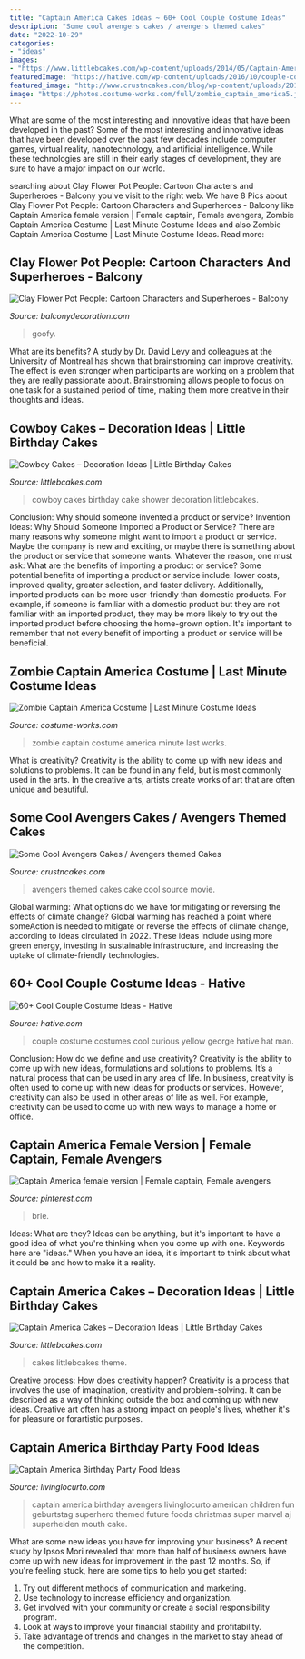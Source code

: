 ```yaml
---
title: "Captain America Cakes Ideas ~ 60+ Cool Couple Costume Ideas"
description: "Some cool avengers cakes / avengers themed cakes"
date: "2022-10-29"
categories:
- "ideas"
images:
- "https://www.littlebcakes.com/wp-content/uploads/2014/05/Captain-America-Shield-Cakes.jpg"
featuredImage: "https://hative.com/wp-content/uploads/2016/10/couple-costumes/9-couple-costume-ideas-1.jpg"
featured_image: "http://www.crustncakes.com/blog/wp-content/uploads/2015/04/e410ad98954ee09913d94f5cb4f3ba8b.jpg"
image: "https://photos.costume-works.com/full/zombie_captain_america5.jpg"
---
```



What are some of the most interesting and innovative ideas that have been developed in the past?
Some of the most interesting and innovative ideas that have been developed over the past few decades include computer games, virtual reality, nanotechnology, and artificial intelligence. While these technologies are still in their early stages of development, they are sure to have a major impact on our world.

	

		
searching about Clay Flower Pot People: Cartoon Characters and Superheroes - Balcony you've visit to the right web. We have 8 Pics about Clay Flower Pot People: Cartoon Characters and Superheroes - Balcony like Captain America female version | Female captain, Female avengers, Zombie Captain America Costume | Last Minute Costume Ideas and also Zombie Captain America Costume | Last Minute Costume Ideas. Read more:
		
    
## Clay Flower Pot People: Cartoon Characters And Superheroes - Balcony

<img loading=lazy src="https://www.balconydecoration.com/wp-content/uploads/2020/02/Clay-Pot-Flower-People-Goofy-2.jpg" onerror="this.onerror=null;this.src='https://tse2.mm.bing.net/th?id=OIP.A3pKHINl4pYrHIi4q9881QHaNc&amp;pid=15.1';" alt="Clay Flower Pot People: Cartoon Characters and Superheroes - Balcony">

_Source: balconydecoration.com_

>goofy. 

	

What are its benefits?
A study by Dr. David Levy and colleagues at the University of Montreal has shown that brainstroming can improve creativity. The effect is even stronger when participants are working on a problem that they are really passionate about. Brainstroming allows people to focus on one task for a sustained period of time, making them more creative in their thoughts and ideas.

    
## Cowboy Cakes – Decoration Ideas | Little Birthday Cakes

<img loading=lazy src="http://www.littlebcakes.com/wp-content/uploads/2014/02/Cowboy-Birthday-Cakes.jpg" onerror="this.onerror=null;this.src='https://tse2.mm.bing.net/th?id=OIP.ySWsZUgN9ctnqLfRWKQOJgHaFj&amp;pid=15.1';" alt="Cowboy Cakes – Decoration Ideas | Little Birthday Cakes">

_Source: littlebcakes.com_

>cowboy cakes birthday cake shower decoration littlebcakes. 

	

Conclusion: Why should someone invented a product or service?
Invention Ideas: Why Should Someone Imported a Product or Service?
There are many reasons why someone might want to import a product or service. Maybe the company is new and exciting, or maybe there is something about the product or service that someone wants. Whatever the reason, one must ask: What are the benefits of importing a product or service? 
Some potential benefits of importing a product or service include: lower costs, improved quality, greater selection, and faster delivery. Additionally, imported products can be more user-friendly than domestic products. For example, if someone is familiar with a domestic product but they are not familiar with an imported product, they may be more likely to try out the imported product before choosing the home-grown option. 
It's important to remember that not every benefit of importing a product or service will be beneficial.

    
## Zombie Captain America Costume | Last Minute Costume Ideas

<img loading=lazy src="https://photos.costume-works.com/full/zombie_captain_america5.jpg" onerror="this.onerror=null;this.src='https://tse1.mm.bing.net/th?id=OIP.veIGofr-K-6Pkdt8crQgygHaMN&amp;pid=15.1';" alt="Zombie Captain America Costume | Last Minute Costume Ideas">

_Source: costume-works.com_

>zombie captain costume america minute last works. 

	

What is creativity?
Creativity is the ability to come up with new ideas and solutions to problems. It can be found in any field, but is most commonly used in the arts. In the creative arts, artists create works of art that are often unique and beautiful.

    
## Some Cool Avengers Cakes / Avengers Themed Cakes

<img loading=lazy src="http://www.crustncakes.com/blog/wp-content/uploads/2015/04/e410ad98954ee09913d94f5cb4f3ba8b.jpg" onerror="this.onerror=null;this.src='https://tse1.mm.bing.net/th?id=OIP.lVPWL8lGjkGdyPyFozU9TAHaLH&amp;pid=15.1';" alt="Some Cool Avengers Cakes / Avengers themed Cakes">

_Source: crustncakes.com_

>avengers themed cakes cake cool source movie. 

	

Global warming: What options do we have for mitigating or reversing the effects of climate change?
Global warming has reached a point where someAction is needed to mitigate or reverse the effects of climate change, according to ideas circulated in 2022. These ideas include using more green energy, investing in sustainable infrastructure, and increasing the uptake of climate-friendly technologies.

    
## 60+ Cool Couple Costume Ideas - Hative

<img loading=lazy src="https://hative.com/wp-content/uploads/2016/10/couple-costumes/9-couple-costume-ideas-1.jpg" onerror="this.onerror=null;this.src='https://tse2.mm.bing.net/th?id=OIP.xo9zjvrCMgBPAV6W2fyVsQHaJ4&amp;pid=15.1';" alt="60+ Cool Couple Costume Ideas - Hative">

_Source: hative.com_

>couple costume costumes cool curious yellow george hative hat man. 

	

Conclusion: How do we define and use creativity?
Creativity is the ability to come up with new ideas, formulations and solutions to problems. It’s a natural process that can be used in any area of life. In business, creativity is often used to come up with new ideas for products or services. However, creativity can also be used in other areas of life as well. For example, creativity can be used to come up with new ways to manage a home or office.

    
## Captain America Female Version | Female Captain, Female Avengers

<img loading=lazy src="https://i.pinimg.com/736x/6e/b1/fa/6eb1fae6f3e9bd4440ab6baec5f19ef1--alison-brie-captain-america-cosplay.jpg" onerror="this.onerror=null;this.src='https://tse3.mm.bing.net/th?id=OIP.QqfQwW-5fy8jiH8YY9cGTgHaLG&amp;pid=15.1';" alt="Captain America female version | Female captain, Female avengers">

_Source: pinterest.com_

>brie. 

	

Ideas: What are they?
Ideas can be anything, but it's important to have a good idea of what you're thinking when you come up with one. Keywords here are "ideas." When you have an idea, it's important to think about what it could be and how to make it a reality.

    
## Captain America Cakes – Decoration Ideas | Little Birthday Cakes

<img loading=lazy src="https://www.littlebcakes.com/wp-content/uploads/2014/05/Captain-America-Shield-Cakes.jpg" onerror="this.onerror=null;this.src='https://tse1.mm.bing.net/th?id=OIP.WW12l-4QEqb0uaoTBoXyGgHaFj&amp;pid=15.1';" alt="Captain America Cakes – Decoration Ideas | Little Birthday Cakes">

_Source: littlebcakes.com_

>cakes littlebcakes theme. 

	

Creative process: How does creativity happen?
Creativity is a process that involves the use of imagination, creativity and problem-solving. It can be described as a way of thinking outside the box and coming up with new ideas. Creative art often has a strong impact on people's lives, whether it's for pleasure or forartistic purposes.

    
## Captain America Birthday Party Food Ideas

<img loading=lazy src="http://www.livinglocurto.com/wp-content/uploads/2014/04/Captain-America-Birthday-Party-Food-Ideas.jpg" onerror="this.onerror=null;this.src='https://tse2.mm.bing.net/th?id=OIP.wwQXKj4nhrdOXY_BzlHyCAHaNK&amp;pid=15.1';" alt="Captain America Birthday Party Food Ideas">

_Source: livinglocurto.com_

>captain america birthday avengers livinglocurto american children fun geburtstag superhero themed future foods christmas super marvel aj superhelden mouth cake. 

	

What are some new ideas you have for improving your business?
A recent study by Ipsos Mori revealed that more than half of business owners have come up with new ideas for improvement in the past 12 months. So, if you're feeling stuck, here are some tips to help you get started: 
1. Try out different methods of communication and marketing.
2. Use technology to increase efficiency and organization.
3. Get involved with your community or create a social responsibility program.
4. Look at ways to improve your financial stability and profitability.
5. Take advantage of trends and changes in the market to stay ahead of the competition.


